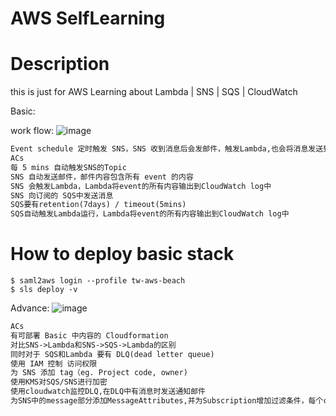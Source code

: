 # AWS SelfLearning

# Description

this is just for AWS Learning about Lambda | SNS | SQS | CloudWatch

Basic:

work flow:
![image](https://github.com/Ma-Jiajie/AnyPictures/blob/master/sqsSnsBasic.png)

```html
Event schedule 定时触发 SNS，SNS 收到消息后会发邮件，触发Lambda,也会将消息发送到 SQS 中，SQS 收到消息后触发 Lambda
ACs
每 5 mins 自动触发SNS的Topic
SNS 自动发送邮件，邮件内容包含所有 event 的内容
SNS 会触发Lambda，Lambda将event的所有内容输出到CloudWatch log中
SNS 向订阅的 SQS中发送消息
SQS要有retention(7days) / timeout(5mins)
SQS自动触发Lambda运行，Lambda将event的所有内容输出到CloudWatch log中
```


# How to deploy basic stack
```shell
$ saml2aws login --profile tw-aws-beach
$ sls deploy -v
```



Advance:
![image](https://github.com/Ma-Jiajie/AnyPictures/blob/master/sqsSnsAdvance.png)

```html
ACs
有可部署 Basic 中内容的 Cloudformation
对比SNS->Lambda和SNS->SQS->Lambda的区别
同时对于 SQS和Lambda 要有 DLQ(dead letter queue)
使用 IAM 控制 访问权限
为 SNS 添加 tag（eg. Project code, owner)
使用KMS对SQS/SNS进行加密
使用cloudwatch监控DLQ,在DLQ中有消息时发送通知邮件
为SNS中的message部分添加MessageAttributes,并为Subscription增加过滤条件，每个consumer只接收部分消息(可以使用CLI或者Console来发送消息,进行验证)
```